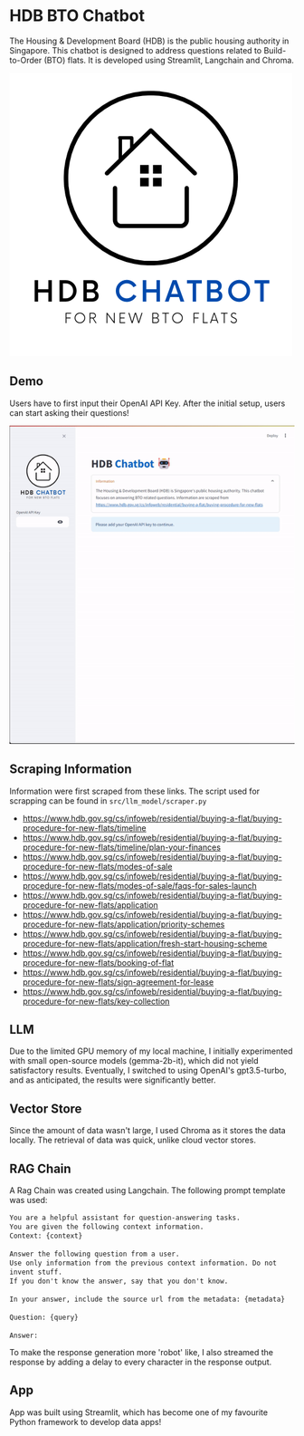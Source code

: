 # HDB BTO Chatbot

The Housing & Development Board (HDB) is the public housing authority in Singapore. This chatbot is designed to address questions related to Build-to-Order (BTO) flats. It is developed using Streamlit, Langchain and Chroma.

![assets/hdb_chatbot_logo.png](https://github.com/Joanna-Khek/hdb-bto-chatbot/blob/423cc17ee003c67292efb531f1b532724bb6aa55/assets/hdb_chatbot_logo.png)

## Demo
Users have to first input their OpenAI API Key. After the initial setup, users can start asking their questions!

![assets/app_demo.gif](https://github.com/Joanna-Khek/hdb-bto-chatbot/blob/c41dd94c8ebddd3216e106dc59ff4b723d047bab/assets/app_demo.gif)

## Scraping Information
Information were first scraped from these links. The script used for scrapping can be found in ``src/llm_model/scraper.py``
  - https://www.hdb.gov.sg/cs/infoweb/residential/buying-a-flat/buying-procedure-for-new-flats/timeline
  - https://www.hdb.gov.sg/cs/infoweb/residential/buying-a-flat/buying-procedure-for-new-flats/timeline/plan-your-finances
  - https://www.hdb.gov.sg/cs/infoweb/residential/buying-a-flat/buying-procedure-for-new-flats/modes-of-sale
  - https://www.hdb.gov.sg/cs/infoweb/residential/buying-a-flat/buying-procedure-for-new-flats/modes-of-sale/faqs-for-sales-launch
  - https://www.hdb.gov.sg/cs/infoweb/residential/buying-a-flat/buying-procedure-for-new-flats/application
  - https://www.hdb.gov.sg/cs/infoweb/residential/buying-a-flat/buying-procedure-for-new-flats/application/priority-schemes
  - https://www.hdb.gov.sg/cs/infoweb/residential/buying-a-flat/buying-procedure-for-new-flats/application/fresh-start-housing-scheme
  - https://www.hdb.gov.sg/cs/infoweb/residential/buying-a-flat/buying-procedure-for-new-flats/booking-of-flat
  - https://www.hdb.gov.sg/cs/infoweb/residential/buying-a-flat/buying-procedure-for-new-flats/sign-agreement-for-lease
  - https://www.hdb.gov.sg/cs/infoweb/residential/buying-a-flat/buying-procedure-for-new-flats/key-collection

## LLM
Due to the limited GPU memory of my local machine, I initially experimented with small open-source models (gemma-2b-it), which did not yield satisfactory results. Eventually, I switched to using OpenAI's gpt3.5-turbo, and as anticipated, the results were significantly better.

## Vector Store
Since the amount of data wasn't large, I used Chroma as it stores the data locally. The retrieval of data was quick, unlike cloud vector stores.

## RAG Chain
A Rag Chain was created using Langchain. The following prompt template was used:
```
You are a helpful assistant for question-answering tasks.
You are given the following context information.
Context: {context}

Answer the following question from a user.
Use only information from the previous context information. Do not invent stuff.
If you don't know the answer, say that you don't know.

In your answer, include the source url from the metadata: {metadata}

Question: {query}

Answer:
```

To make the response generation more 'robot' like, I also streamed the response by adding a delay to every character in the response output.

## App
App was built using Streamlit, which has become one of my favourite Python framework to develop data apps!
